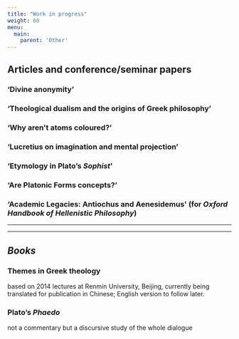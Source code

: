 ```yaml
---
title: "Work in progress"
weight: 60
menu:
  main:
    parent: 'Other'
---
```


## Articles and conference/seminar papers

### ‘Divine anonymity’

### ‘Theological dualism and the origins of Greek philosophy’

### ‘Why aren't atoms coloured?’

### ‘Lucretius on imagination and mental projection’

### ‘Etymology in Plato’s _Sophist_'

### ‘Are Platonic Forms concepts?’

### ‘Academic Legacies: Antiochus and Aenesidemus' (for _Oxford Handbook of Hellenistic Philosophy_)



__________________
__________________
## *Books*

### Themes in Greek theology
based on 2014 lectures at Renmin University, Beijing, currently being translated for publication in Chinese; English version to follow later.

### Plato’s _Phaedo_
not a commentary but a discursive study of the whole dialogue

